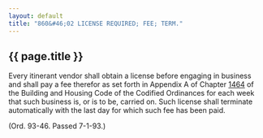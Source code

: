 ```yaml
---
layout: default 
title: "860&#46;02 LICENSE REQUIRED; FEE; TERM."
---
```


{{ page.title }}
----------------

Every itinerant vendor shall obtain a license before engaging in
business and shall pay a fee therefor as set forth in Appendix A of
Chapter [1464](58d37b9c.html) of the Building and Housing Code of the
Codified Ordinances for each week that such business is, or is to be,
carried on. Such license shall terminate automatically with the last day
for which such fee has been paid.

(Ord. 93-46. Passed 7-1-93.)
